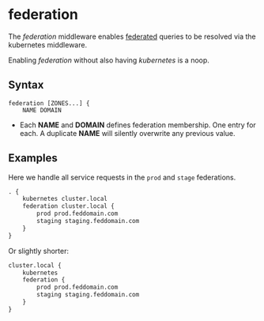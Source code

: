 # federation

The *federation* middleware enables
[federated](https://kubernetes.io/docs/tasks/federation/federation-service-discovery/) queries to be
resolved via the kubernetes middleware.

Enabling *federation* without also having *kubernetes* is a noop.

## Syntax

~~~
federation [ZONES...] {
    NAME DOMAIN
~~~

* Each **NAME** and **DOMAIN** defines federation membership. One entry for each. A duplicate
  **NAME** will silently overwrite any previous value.

## Examples

Here we handle all service requests in the `prod` and `stage` federations.

~~~ txt
. {
    kubernetes cluster.local 
    federation cluster.local {
        prod prod.feddomain.com
        staging staging.feddomain.com
    }
}
~~~

Or slightly shorter:

~~~ txt
cluster.local {
    kubernetes
    federation {
        prod prod.feddomain.com
        staging staging.feddomain.com
    }
}
~~~
